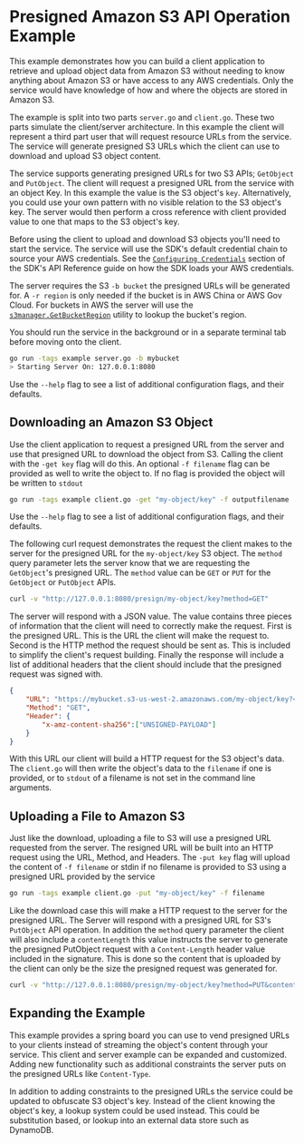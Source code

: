 # Presigned Amazon S3 API Operation Example

This example demonstrates how you can build a client application to retrieve and
upload object data from Amazon S3 without needing to know anything about Amazon
S3 or have access to any AWS credentials. Only the service would have knowledge
of how and where the objects are stored in Amazon S3.

The example is split into two parts `server.go` and `client.go`. These two parts
simulate the client/server architecture. In this example the client will represent
a third part user that will request resource URLs from the service. The service
will generate presigned S3 URLs which the client can use to download and
upload S3 object content.

The service supports generating presigned URLs for two S3 APIs; `GetObject` and
`PutObject`. The client will request a presigned URL from the service with an
object Key. In this example the value is the S3 object's `key`. Alternatively,
you could use your own pattern with no visible relation to the S3 object's key.
The server would then perform a cross reference with client provided value to
one that maps to the S3 object's key.

Before using the client to upload and download S3 objects you'll need to start the
service. The service will use the SDK's default credential chain to source your
AWS credentials. See the [`Configuring Credentials`](http://docs.aws.amazon.com/sdk-for-go/api/)
section of the SDK's API Reference guide on how the SDK loads your AWS credentials.

The server requires the S3 `-b bucket` the presigned URLs will be generated for. A
`-r region` is only needed if the bucket is in AWS China or AWS Gov Cloud. For 
buckets in AWS the server will use the [`s3manager.GetBucketRegion`](http://docs.aws.amazon.com/sdk-for-go/api/service/s3/s3manager/#GetBucketRegion) utility to lookup the bucket's region.

You should run the service in the background or in a separate terminal tab before
moving onto the client. 


```sh
go run -tags example server.go -b mybucket
> Starting Server On: 127.0.0.1:8080
```

Use the `--help` flag to see a list of additional configuration flags, and their
defaults.

## Downloading an Amazon S3 Object

Use the client application to request a presigned URL from the server and use
that presigned URL to download the object from S3. Calling the client with the
`-get key` flag will do this. An optional `-f filename` flag can be provided as 
well to write the object to. If no flag is provided the object will be written
to `stdout`

```sh
go run -tags example client.go -get "my-object/key" -f outputfilename
```

Use the `--help` flag to see a list of additional configuration flags, and their
defaults.

The following curl request demonstrates the request the client makes to the server
for the presigned URL for the `my-object/key` S3 object. The `method` query
parameter lets the server know that we are requesting the `GetObject`'s presigned
URL. The `method` value can be `GET` or `PUT` for the `GetObject` or `PutObject` APIs.

```sh
curl -v "http://127.0.0.1:8080/presign/my-object/key?method=GET"
```

The server will respond with a JSON value. The value contains three pieces of 
information that the client will need to correctly make the request. First is
the presigned URL. This is the URL the client will make the request to. Second
is the HTTP method the request should be sent as. This is included to simplify
the client's request building. Finally the response will include a list of
additional headers that the client should include that the presigned request
was signed with.

```json
{
	"URL": "https://mybucket.s3-us-west-2.amazonaws.com/my-object/key?<signature>",
	"Method": "GET",
	"Header": {
		"x-amz-content-sha256":["UNSIGNED-PAYLOAD"]
	}
}
```

With this URL our client will build a HTTP request for the S3 object's data. The
`client.go` will then write the object's data to the `filename` if one is provided,
or to `stdout` of a filename is not set in the command line arguments.

## Uploading a File to Amazon S3

Just like the download, uploading a file to S3 will use a presigned URL requested
from the server. The resigned URL will be built into an HTTP request using the
URL, Method, and Headers. The `-put key` flag will upload the content of `-f filename`
or stdin if no filename is provided to S3 using a presigned URL provided by the
service

```sh
go run -tags example client.go -put "my-object/key" -f filename
```

Like the download case this will make a HTTP request to the server for the 
presigned URL. The Server will respond with a presigned URL for S3's `PutObject`
API operation. In addition the `method` query parameter the client will also
include a `contentLength` this value instructs the server to generate the presigned
PutObject request with a `Content-Length` header value included in the signature.
This is done so the content that is uploaded by the client can only be the size
the presigned request was generated for.

```sh
curl -v "http://127.0.0.1:8080/presign/my-object/key?method=PUT&contentLength=1024"
```

## Expanding the Example

This example provides a spring board you can use to vend presigned URLs to your
clients instead of streaming the object's content through your service. This
client and server example can be expanded and customized. Adding new functionality
such as additional constraints the server puts on the presigned URLs like
`Content-Type`.

In addition to adding constraints to the presigned URLs the service could be
updated to obfuscate S3 object's key. Instead of the client knowing the object's 
key, a lookup system could be used instead. This could be substitution based,
or lookup into an external data store such as DynamoDB.

